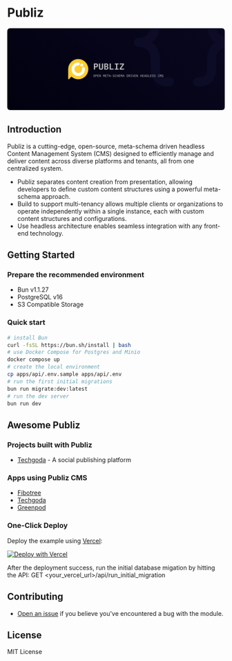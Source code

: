 # Publiz
<a href="https://github.com/hieuhani/publiz">
  <img alt="Publiz" src="./assets/cover.png">
</a>

## Introduction

Publiz is a cutting-edge, open-source, meta-schema driven headless Content Management System (CMS) designed to efficiently manage and deliver content across diverse platforms and tenants, all from one centralized system.

- Publiz separates content creation from presentation, allowing developers to define custom content structures using a powerful meta-schema approach.
- Build to support multi-tenancy allows multiple clients or organizations to operate independently within a single instance, each with custom content structures and configurations.
- Use headless architecture enables seamless integration with any front-end technology.

## Getting Started

### Prepare the recommended environment

- Bun v1.1.27
- PostgreSQL v16
- S3 Compatible Storage

### Quick start

```sh
# install Bun
curl -fsSL https://bun.sh/install | bash
# use Docker Compose for Postgres and Minio
docker compose up
# create the local environment
cp apps/api/.env.sample apps/api/.env
# run the first initial migrations
bun run migrate:dev:latest
# run the dev server
bun run dev
```

## Awesome Publiz

### Projects built with Publiz

- [Techgoda](https://github.com/hieuhani/techgoda) - A social publishing platform

### Apps using Publiz CMS

- [Fibotree](https://fibotree.com)
- [Techgoda](https://techgoda.net)
- [Greenpod](https://www.greenpod.vn)

### One-Click Deploy

Deploy the example using [Vercel](https://vercel.com):

[![Deploy with Vercel](https://vercel.com/button)](https://vercel.com/new/clone?repository-url=https%3A%2F%2Fgithub.com%2Fhieuhani%2Fpubliz&env=FIREBASE_API_KEY,FIREBASE_PROJECT_ID,S3_BUCKET,S3_ACCESS_KEY_ID,S3_SECRET_ACCESS_KEY&project-name=publiz&repository-name=publiz&demo-title=Publiz&demo-description=Open%20meta-schema%20driven%20publishing%20platform&stores=%5B%7B"type"%3A"postgres"%7D%5D&build-command=cd%20..%2F..%20%26%26%20bun%20run%20build&install-command=bun%20install&root-directory=apps%2Fvercel)

After the deployment success, run the initial database migation by hitting the API: GET <your_vercel_url>/api/run_initial_migration

## Contributing

- [Open an issue](https://github.com/publiz/publiz/issues) if you believe you've encountered a bug with the module.

## License

MIT License
